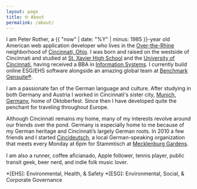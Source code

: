 ```yaml
---
layout: page
title: 🤓 About
permalink: /about/
---
```


I am Peter Rother, a {{ "now" | date: "%Y" | minus: 1985 }}-year old American web application developer who lives in the [Over-the-Rhine][otr] neighborhood of [Cincinnati, Ohio][cincinnati]. I was born and raised on the westside of Cincinnati and studied at [St. Xavier High School][st-xavier] and the [University of Cincinnati][uc], having received a BBA in [Information Systems][uc-is]. I currently build online ESG/EHS software alongside an amazing global team at [Benchmark Gensuite&reg;][benchmark].

I am a passionate fan of the German language and culture. After studying in both Germany and Austria I worked in Cincinnati's sister city, [Munich, Germany][munich], home of Oktoberfest. Since then I have developed quite the penchant for traveling throughout Europe.

Although Cincinnati remains my home, many of my interests revolve around our friends over the pond. Germany is especially home to me because of my German heritage and Cincinnati’s largely German roots. In 2010 a few friends and I started [Cincideutsch][cincideutsch], a local German-speaking organization that meets every Monday at 6pm for Stammtisch at [Mecklenburg Gardens][mecklenburgs].

I am also a runner, coffee aﬁcianado, Apple follower, tennis player, public transit geek, beer nerd, and indie folk music lover.

[otr]: http://en.wikipedia.org/wiki/Over-the-Rhine
[cincinnati]: http://en.wikipedia.org/wiki/Cincinnati
[st-xavier]: http://en.wikipedia.org/wiki/St._Xavier_High_School_%28Cincinnati%29
[uc]: http://en.wikipedia.org/wiki/University_of_Cincinnati
[uc-is]: https://business.uc.edu/academics/undergraduate/information-systems/major.html
[munich]: http://en.wikipedia.org/wiki/Munich
[cincideutsch]: http://cincideutsch.com/
[mecklenburgs]: http://www.mecklenburgs.net/
[benchmark]: https://benchmarkgensuite.com

*[EHS]: Environmental, Health, & Safety
*[ESG]: Environmental, Social, & Corporate Governance
